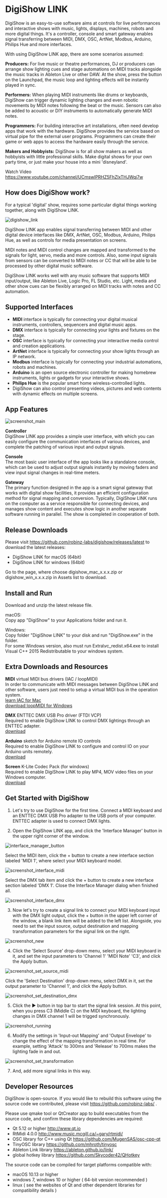# DigiShow LINK

DigiShow is an easy-to-use software aims at controls for live performances and interactive shows with music, lights, displays, machines, robots and more digital things. It's a controller, console and smart gateway enables signal transferring between MIDI, DMX, OSC, ArtNet, Modbus, Arduino, Philips Hue and more interfaces.

With using DigiShow LINK app, there are some scenarios assumed: 

**Producers:** 
For live music or theatre performances, DJ or producers can arrange show lighting cues and stage automations on MIDI tracks alongside the music tracks in Ableton Live or other DAW. At the show, press the button on the Launchpad, the music loop and lighting effects will be instantly played in sync. 

**Performers:** 
When playing MIDI instruments like drums or keyboards, DigiShow can trigger dynamic lighting changes and even robotic movements by MIDI notes following the beat or the music. Sensors can also be added to acoustic or DIY instruments to automatically generate MIDI notes.

**Programmers:**
For building interactive art installations, often need develop apps that work with the hardware. DigiShow provides the service based on virtual pipe for the external user programs. Programmers can create their game or web apps to access the hardware easily through the service. 

**Makers and Hobbyists:**
DigiShow is for all show makers as well as hobbyists with little professional skills. Make digital shows for your own party time, or just make your house into a mini 'disneyland'.

Watch Video https://www.youtube.com/channel/UCmswlPRHZ5FhZIxTHJWqj7w  


## How does DigiShow work?

For a typical 'digital' show, requires some particular digital things working together, along with DigiShow LINK. 

![digishow_link](images/digishow_link.jpg)

DigiShow LINK app enables signal transferring between MIDI and other digital device interfaces like DMX, ArtNet, OSC, Modbus, Arduino, Philips Hue, as well as controls for media presentation on screens. 

MIDI notes and MIDI control changes are mapped and transformed to the signals for light, servo, media and more controls. Also, some input signals from sensors can be converted to MIDI notes or CC that will be able to be processed by other digital music software. 

DigiShow LINK works well with any music software that supports MIDI input/output, like Ableton Live, Logic Pro, FL Studio, etc. Light, media and other show cues can be flexibly arranged on MIDI tracks with notes and CC automation.


## Supported Interfaces

- **MIDI** interface is typically for connecting your digital musical instruments, controllers, sequencers and digital music apps.
- **DMX** interface is typically for connecting your lights and fixtures on the stage.
- **OSC** interface is typically for connecting your interactive media control and creation applications.
- **ArtNet** interface is typically for connecting your show lights through an IP network.
- **Modbus** interface is typically for connecting your industrial automations, robots and machines.
- **Arduino** is an open source electronic controller for making homebrew instruments, lights or gadgets for your interactive shows.
- **Philips Hue** is the popular smart home wireless-controlled lights.
- DigiShow can also control presenting videos, pictures and web contents with dynamic effects on multiple screens.  


## App Features

![screenshot_main](images/screenshot_main.png)

**Controller**  
DigiShow LINK app provides a simple user interface, with which you can easily configure the communication interfaces of various devices, and complete the patching of various input and output signals. 

**Console**  
The most basic user interface of the app looks like a standalone console, which can be used to adjust output signals instantly by moving faders and view input signal changes in real-time meters. 

**Gateway**  
The primary function designed in the app is a smart signal gateway that works with digital show facilities, it provides an efficient configuration method for signal mapping and conversion. Typically, DigiShow LINK runs on the computer as a service responsible for connecting devices, and manages show content and executes show logic in another separate software running in parallel. The show is completed in cooperation of both. 


## Release Downloads

Please visit https://github.com/robinz-labs/digishow/releases/latest to download the latest releases:  
- DigiShow LINK for macOS (64bit)
- DigiShow LINK for windows (64bit)

Go to the page, where choose digishow_mac_x.x.x.zip or digishow_win_x.x.x.zip in Assets list to download.  


## Install and Run

Download and unzip the latest release file.  

macOS:  
Copy app "DigiShow" to your Applications folder and run it.  

Windows:  
Copy folder "DigiShow LINK" to your disk and run "DigiShow.exe" in the folder.  
For some Windows version, also must run Extra\vc_redist.x64.exe to install Visual C++ 2015 Redistributable to your windows system.  


## Extra Downloads and Resources

**MIDI** virtual MIDI bus drivers (IAC / loopMIDI)  
In order to communicate with MIDI messages between DigiShow LINK and other software, users just need to setup a virtual MIDI bus in the operation system.  
[learn IAC for Mac](https://help.ableton.com/hc/en-us/articles/209774225-How-to-setup-a-virtual-MIDI-bus)  
[download loopMIDI for Windows](http://www.tobias-erichsen.de/software/loopmidi.html)  

**DMX** ENTTEC DMX USB Pro driver (FTDI VCP)  
Required to enable DigiShow LINK to control DMX lightings through an ENTTEC adapter.  
[download](https://www.ftdichip.com/Drivers/VCP.htm) 

**Arduino** sketch for Arduino remote IO controls  
Required to enable DigiShow LINK to configure and control IO on your Arduino units remotely.  
[download](https://github.com/robinz-labs/rioc-arduino/releases) 

**Screen** K-Lite Codec Pack (for windows)  
Required to enable DigiShow LINK to play MP4, MOV video files on your Windows computer.  
[download](https://www.codecguide.com/download_kl.htm) 


## Get Started with DigiShow

1. Let's try to use DigiShow for the first time. Connect a MIDI keyboard and an ENTTEC DMX USB Pro adapter to the USB ports of your computer. ENTTEC adapter is used to connect DMX lights. 

2. Open the DigiShow LINK app, and click the 'Interface Manager' button in the upper right corner of the window. 

![interface_manager_button](images/screenshot_interface_manager_button.png)

Select the MIDI item, click the + button to create a new interface section labeled 'MIDI 1', where select your MIDI keyboard model. 

![screenshot_interface_midi](images/screenshot_interface_midi.png)

Select the DMX tab item and click the + button to create a new interface section labeled 'DMX 1'. Close the Interface Manager dialog when finished all. 

![screenshot_interface_dmx](images/screenshot_interface_dmx.png)

3. Now let's try to create a signal link to connect your MIDI keyboard input with the DMX light output, click the + button in the upper left corner of the window, a blank link item will be added to the left list. Alongside, you need to set the input source, output destination and mapping transformation parameters for the signal link on the right. 

![screenshot_new](images/screenshot_new.png)

4. Click the 'Select Source' drop-down menu, select your MIDI keyboard in it, and set the input parameters to 'Channel 1' 'MIDI Note' 'C3', and click the Apply button. 

![screenshot_set_source_midi](images/screenshot_set_source_midi.png)

Click the 'Select Destination' drop-down menu, select DMX in it, set the output parameter to 'Channel 1', and click the Apply button. 

![screenshot_set_destination_dmx](images/screenshot_set_destination_dmx.png)

5. Click the ▶︎ button in top bar to start the signal link session. At this point, when you press C3 (Middle C) on the MIDI keyboard, the lighting changes in DMX channel 1 will be trigged synchronously. 

![screenshot_running](images/screenshot_running.png)

6. Modify the settings in 'Input-out Mapping' and 'Output Envelope' to change the effect of the mapping transformation in real time. For example, setting 'Attack' to 300ms and 'Release' to 700ms makes the lighting fade in and out. 

![screenshot_set_transformation](images/screenshot_set_transformation.png)

7. And, add more signal links in this way. 

 
## Developer Resources

DigiShow is open-source. If you would like to rebuild this software using the source code we contributed, please visit https://github.com/robinz-labs/ . 

Please use qmake tool or QtCreator app to build executables from the source code, and confirm these library dependencies are required: 
- Qt 5.12 or higher http://www.qt.io
- RtMidi 4.0.0 http://www.music.mcgill.ca/~gary/rtmidi/
- OSC library for C++ using Qt https://github.com/MugenSAS/osc-cpp-qt
- TinyOSC library https://github.com/mhroth/tinyosc
- Ableton Link library https://ableton.github.io/link/
- global hotkey library https://github.com/Skycoder42/QHotkey

The source code can be compiled for target platforms compatible with: 
- macOS 10.13 or higher
- windows 7, windows 10 or higher ( 64-bit version recommended )
- linux ( see the websites of Qt and other dependent libraries for compatibility details )
